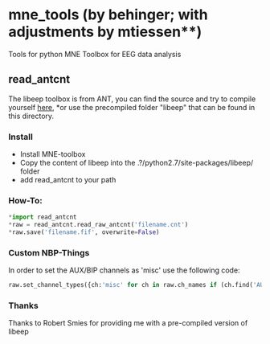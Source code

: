 # mne_tools (by behinger; with adjustments by mtiessen**)
Tools for python MNE Toolbox for EEG data analysis
## read_antcnt
The libeep toolbox is from ANT, you can find the source and try to compile yourself [here](https://sourceforge.net/projects/libeep/), *or use the precompiled folder "libeep" that can be found in this directory.
### Install
- Install MNE-toolbox
- Copy the content of libeep into the .?/python2.7/site-packages/libeep/ folder
- add read_antcnt to your path

### How-To:
``` python
*import read_antcnt
*raw = read_antcnt.read_raw_antcnt('filename.cnt')
*raw.save('filename.fif', overwrite=False)
```
### Custom NBP-Things
In order to set the AUX/BIP channels as 'misc' use the following code:

``` python
raw.set_channel_types({ch:'misc' for ch in raw.ch_names if (ch.find('AUX')==0) | (ch.find('BIP')==0)}) # 
```


### Thanks
Thanks to Robert Smies for providing me with a pre-compiled version of libeep




